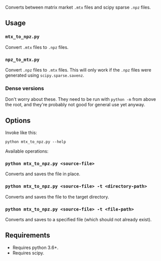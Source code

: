 Converts between matrix market `.mtx` files and scipy sparse `.npz` files.

## Usage

### `mtx_to_npz.py`

Convert `.mtx` files to `.npz` files.

### `npz_to_mtx.py`

Convert `.npz` files to `.mtx` files.
This will only work if the `.npz` files were generated using `scipy.sparse.savenz`.

### Dense versions

Don't worry about these.
They need to be run with `python -m` from above the root, and they're probably not good for general use yet anyway.

## Options

Invoke like this:

```commandline
python mtx_to_npz.py --help
```

Available operations:

### `python mtx_to_npz.py <source-file>`

Converts and saves the file in place.

### `python mtx_to_npz.py <source-file> -t <directory-path>`

Converts and saves the file to the target directory.

### `python mtx_to_npz.py <source-file> -t <file-path>`

Converts and saves to a specified file (which should not already exist).


## Requirements

- Requires python 3.6+.
- Requires scipy.
